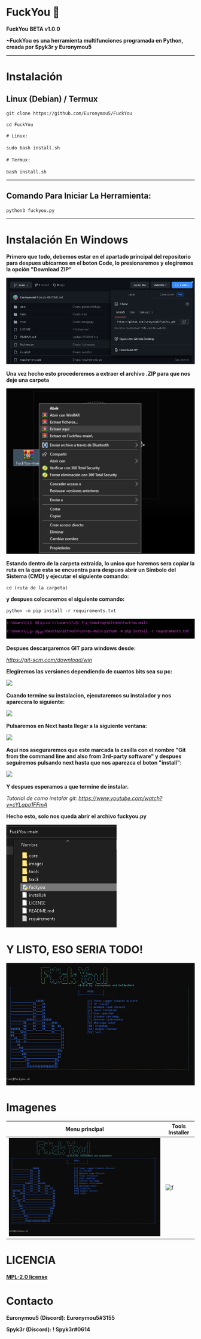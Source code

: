 # FuckYou 🖕
**FuckYou** **BETA v1.0.0**

**~FuckYou es una herramienta multifunciones programada en Python, creada por Spyk3r y Euronymou5**

-------------

# Instalación

## Linux (Debian) / Termux

```
git clone https://github.com/Euronymou5/FuckYou
```
```
cd FuckYou
```
```
# Linux:

sudo bash install.sh

# Termux:

bash install.sh
```
--------

## Comando Para Iniciar La Herramienta:
```
python3 fuckyou.py
```

--------------
# Instalación En Windows

**Primero que todo, debemos estar en el apartado principal del repositorio para despues ubicarnos en el boton Code, lo presionaremos y elegiremos la opción "Download ZIP"**

![image.png](https://github.com/Euronymou5/FuckYou/blob/main/images/Inicio.PNG)

**Una vez hecho esto procederemos a extraer el archivo .ZIP para que nos deje una carpeta**

![image.png](https://github.com/Euronymou5/FuckYou/blob/main/images/Extraer.PNG)

**Estando dentro de la carpeta extraida, lo unico que haremos sera copiar la ruta en la que esta se encuentra para despues abrir un Símbolo del Sistema (CMD) y ejecutar el siguiente comando:**
```
cd (ruta de la carpeta)
```
**y despues colocaremos el siguiente comando:** 
```
python -m pip install -r requirements.txt
```

![image.png](https://github.com/Euronymou5/FuckYou/blob/main/images/requirements.PNG)

**Despues descargaremos GIT para windows desde:**

*https://git-scm.com/download/win*

**Elegiremos las versiones dependiendo de cuantos bits sea su pc:**

<img src="https://media.discordapp.net/attachments/995599976463859713/1071719855994183761/image.png?width=191&height=69">

**Cuando termine su instalacion, ejecutaremos su instalador y nos aparecera lo siguiente:**

<img src="https://media.discordapp.net/attachments/995599976463859713/1071723284271480863/image.png?width=443&height=350">

**Pulsaremos en Next hasta llegar a la siguiente ventana:**

<img src="https://media.discordapp.net/attachments/995599976463859713/1071723648848777236/image.png?width=443&height=348">

**Aqui nos aseguraremos que este marcada la casilla con el nombre "Git from the command line and also from 3rd-party software" y despues seguiremos pulsando next hasta que nos aparezca el boton "install":**

<img src="https://media.discordapp.net/attachments/995599976463859713/1071725028695097415/image.png?width=445&height=348">

**Y despues esperamos a que termine de instalar.**

*Tutorial de como instalar git: https://www.youtube.com/watch?v=cYLapo1FFmA*

**Hecho esto, solo nos queda abrir el archivo fuckyou.py**

![image.png](https://github.com/Euronymou5/FuckYou/blob/main/images/fuckyoupy.PNG)

# Y LISTO, ESO SERIA TODO!
![image.png](https://github.com/Euronymou5/FuckYou/blob/main/images/image.png)


# Imagenes

| Menu principal | Tools Installer |
| -------------- | ----------------|
|![Index](https://github.com/Euronymou5/FuckYou/blob/main/images/image.png)|![f](https://media.discordapp.net/attachments/995599976463859713/1074256688103833620/image.png?width=638&height=270)
# LICENCIA

**[MPL-2.0 license](https://github.com/Euronymou5/FuckYou/blob/main/LICENSE)**


# Contacto

**Euronymou5 (Discord): Euronymou5#3155**

**Spyk3r (Discord): ! Spyk3r#0614**
